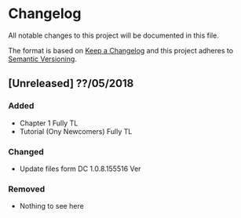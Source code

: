 # Changelog
All notable changes to this project will be documented in this file.

The format is based on [Keep a Changelog](https://keepachangelog.com/en/1.0.0/)
and this project adheres to [Semantic Versioning](https://semver.org/spec/v2.0.0.html).

## [Unreleased] ??/05/2018
### Added
- Chapter 1 Fully TL
- Tutorial (Ony Newcomers) Fully TL

### Changed
- Update files form DC 1.0.8.155516 Ver

### Removed
- Nothing to see here